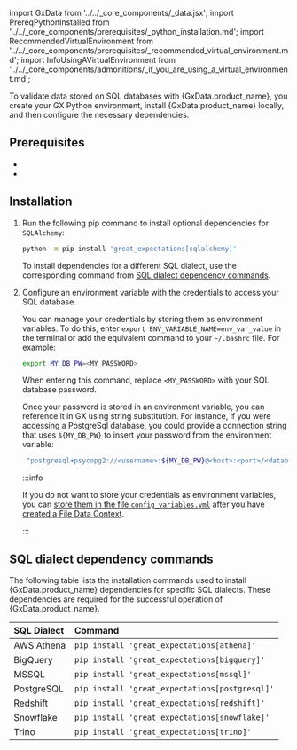 import GxData from '../../_core_components/_data.jsx';
import PrereqPythonInstalled from '../../_core_components/prerequisites/_python_installation.md';
import RecommendedVirtualEnvironment from '../../_core_components/prerequisites/_recommended_virtual_environment.md';
import InfoUsingAVirtualEnvironment from '../../_core_components/admonitions/_if_you_are_using_a_virtual_environment.md';

To validate data stored on SQL databases with {GxData.product_name}, you create your GX Python environment, install {GxData.product_name} locally, and then configure the necessary dependencies.

## Prerequisites

- <PrereqPythonInstalled/>
- <RecommendedVirtualEnvironment/>

## Installation

1. Run the following pip command to install optional dependencies for `SQLAlchemy`:

   ```bash title="Terminal input"
   python -m pip install 'great_expectations[sqlalchemy]'
   ```

   To install dependencies for a different SQL dialect, use the corresponding command from [SQL dialect dependency commands](#sql-dialect-dependency-commands).

2. Configure an environment variable with the credentials to access your SQL database.

   You can manage your credentials by storing them as environment variables.  To do this, enter `export ENV_VARIABLE_NAME=env_var_value` in the terminal or add the equivalent command to your `~/.bashrc` file. For example:

   ```bash title='Terminal input'
   export MY_DB_PW=<MY_PASSWORD>
   ```

   When entering this command, replace `<MY_PASSWORD>` with your SQL database password.

   Once your password is stored in an environment variable, you can reference it in GX using string substitution.  For instance, if you were accessing a PostgreSql database, you could provide a connection string that uses `${MY_DB_PW}` to insert your password from the environment variable:

   ```bash title="Example PostgreSql connection string"
    "postgresql+psycopg2://<username>:${MY_DB_PW}@<host>:<port>/<database>"
   ```

   :::info 
  
   If you do not want to store your credentials as environment variables, you can [store them in the file `config_variables.yml`](/core/installation_and_setup/manage_credentials.md#yaml-file) after you have [created a File Data Context](/core/installation_and_setup/manage_data_contexts.md?context-type=file#initialize-a-new-data-context).
  
   :::


## SQL dialect dependency commands

The following table lists the installation commands used to install {GxData.product_name} dependencies for specific SQL dialects. These dependencies are required for the successful operation of {GxData.product_name}.

| SQL Dialect | Command |
| :-- | :-- | 
| AWS Athena | `pip install 'great_expectations[athena]'` |
| BigQuery | `pip install 'great_expectations[bigquery]'` |
| MSSQL | `pip install 'great_expectations[mssql]'` |
| PostgreSQL | `pip install 'great_expectations[postgresql]'` |
| Redshift | `pip install 'great_expectations[redshift]'` |
| Snowflake | `pip install 'great_expectations[snowflake]'` |
| Trino | `pip install 'great_expectations[trino]'` |